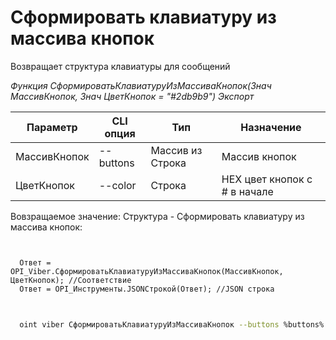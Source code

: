﻿---
sidebar_position: 7
---

# Сформировать клавиатуру из массива кнопок
 Возвращает структура клавиатуры для сообщений


*Функция СформироватьКлавиатуруИзМассиваКнопок(Знач МассивКнопок, Знач ЦветКнопок = "#2db9b9") Экспорт*

  | Параметр | CLI опция | Тип | Назначение |
  |-|-|-|-|
  | МассивКнопок | --buttons | Массив из Строка | Массив кнопок |
  | ЦветКнопок | --color | Строка | HEX цвет кнопок с # в начале |

  
  Вовзращаемое значение:   Структура -  Сформировать клавиатуру из массива кнопок:


```bsl title="Пример кода"
	

  Ответ = OPI_Viber.СформироватьКлавиатуруИзМассиваКнопок(МассивКнопок, ЦветКнопок); //Соответствие
  Ответ = OPI_Инструменты.JSONСтрокой(Ответ); //JSON строка
	
```

```sh title="Пример команд CLI"
    
  oint viber СформироватьКлавиатуруИзМассиваКнопок --buttons %buttons% --color %color%

```


```json title="Результат"



```
